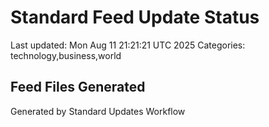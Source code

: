 # Standard Feed Update Status
Last updated: Mon Aug 11 21:21:21 UTC 2025
Categories: technology,business,world

## Feed Files Generated

Generated by Standard Updates Workflow
